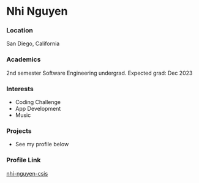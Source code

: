 # Nhi Nguyen

### Location

San Diego, California

### Academics

2nd semester Software Engineering undergrad. Expected grad: Dec 2023

### Interests

- Coding Challenge
- App Development
- Music

### Projects

- See my profile below

### Profile Link

[nhi-nguyen-csis](https://github.com/nhi-nguyen-csis)
